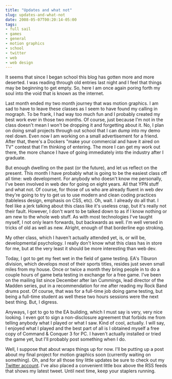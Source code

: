 ```yaml
---
title: "Updates and what not"
slug: updates-and-what-not
date: 2008-05-07T00:20:14-05:00
tags:
- full sail
- games
- general
- motion graphics
- school
- twitter
- web
- web design
---
```

It seems that since I began school this blog has gotten more and more deserted. I was reading through old entries last night and I feel that things may be beginning to get empty. So, here I am once again poring forth my soul into the void that is known as the internet.

Last month ended my two month journey that was motion graphics. I am sad to have to leave these classes as I seem to have found my calling in mograph. To be frank, I had way too much fun and I probably created my best work ever in those two months. Of course, just because I'm not in the class doesn't mean I won't be dropping it and forgetting about it. No, I plan on doing small projects through out school that I can dump into my demo reel down. Even now I am working on a small advertisement for a friend. After that, there's a Dockers "make your commercial and have it aired on TV" contest that I'm thinking of entering. The more I can get my work out there, the more chance I have of going immediately into the industry after I graduate.

But enough dwelling on the past (or the future), and let us reflect on the present. This month I have probably what is going to be the easiest class off all time: web development. For anybody who doesn't know me personally, I've been involved in web dev for going on eight years. All that YPN stuff and what not. Of course, for those of us who are already fluent in web dev they're going to try to get us to use modern and clean coding practices (tableless design, emphasis on CSS, etc). Oh, wait. I already do all that. I feel like a jerk talking about this class like it's useless crap, but it's really not their fault. However, I don't want to be talked down to as if I know nothing or am new to the whole web stuff. As with most technologies I've taught myself, I not only learn forwards, but backwards as well. I'm well versed in tricks of old as well as new. Alright, enough of that borderline ego stroking.

My other class, which I haven't actually attended yet, is, or will be, developmental psychology. I really don't know what this class has in store for me, but at the very least it should be more interesting than web dev.

Today, I got to get my feet wet in the field of game testing. EA's Tiburon division, which develops most of their sports titles, resides just seven small miles from my house. Once or twice a month they bring people in to do a couple hours of game beta testing in exchange for a free game. I've been on the mailing list since December after Ian Cummings, lead director of the Madden series, put in a recommendation for me after reading my Rock Band drums post. Of course, that was for a full-time job doing game testing, but being a full-time student as well these two hours sessions were the next best thing. But, I digress.

Anyways, I got to go to the EA building, which I must say is very, very nice looking. I even got to sign a non-disclosure agreement that forbids me from telling anybody what I played or what I saw. Kind of cool, actually. I will say, I enjoyed what I played and the best part of all is I obtained myself a free copy of Command & Conquer 3 for PC. I haven't actually installed or tried the game yet, but I'll probably post something when I do.

Well, I suppose that about wraps things up for now. I'll be putting up a post about my final project for motion graphics soon (currently waiting on something). Oh, and for all those tiny little updates be sure to check out my [Twitter account](http://www.twitter.com/dxprog). I've also placed a convenient little box above the RSS feeds that shows my latest tweet. Until next time, keep your staplers running.
